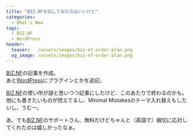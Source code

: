 ```yaml
---
title: "BIZ.NFを試してみたのはいいけど"
categories:
  - What's New
tags:
  - BIZ.NF
  - WordPress
header:
  teaser:   /assets/images/biz-nf-order-plan.png
  og_image: /assets/images/biz-nf-order-plan.png
---
```

[BIZ.NF](/misc/biz-nf/)の記事を作成。  
あと[WordPress](/blogsystem/wordpress/)にプラグインとかを追記。  

[BIZ.NF](https://www.biz.nf/)の使い所が謎と思いつつ記事にしたけど、このあたりで終わるのかも。  
他にも書きたいものが控えてるし、Minimal Mistakesのテーマ入れ替えもしたいし、うむー。

あ、でも[BIZ.NF](https://www.biz.nf/)のサポートさん、無料だけどちゃんと（英語で）親切に応対してくれたのは嬉しかったなぁ。  